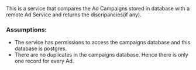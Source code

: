 This is a service that compares the Ad Campaigns stored in database with a remote Ad Service and returns the discripancies(if any).

### Assumptions:
- The service has permissions to access the campaigns database and this database is postgres.
- There are no duplicates in the campaigns database. Hence there is only one record for every Ad.